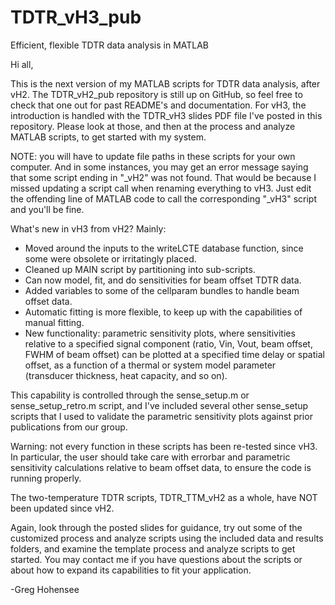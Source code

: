 # TDTR_vH3_pub
Efficient, flexible TDTR data analysis in MATLAB

Hi all,

This is the next version of my MATLAB scripts for TDTR data analysis, after vH2. The TDTR_vH2_pub repository is still up on GitHub, so feel free to check that one out for past README's and documentation. For vH3, the introduction is handled with the TDTR_vH3 slides PDF file I've posted in this repository. Please look at those, and then at the process and analyze MATLAB scripts, to get started with my system.

NOTE: you will have to update file paths in these scripts for your own computer. And in some instances, you may get an error message saying that some script ending in "_vH2" was not found. That would be because I missed updating a script call when renaming everything to vH3. Just edit the offending line of MATLAB code to call the corresponding "_vH3" script and you'll be fine.

What's new in vH3 from vH2? Mainly:

* Moved around the inputs to the writeLCTE database function, since some were obsolete or irritatingly placed.
* Cleaned up MAIN script by partitioning into sub-scripts.
* Can now model, fit, and do sensitivities for beam offset TDTR data.
* Added variables to some of the cellparam bundles to handle beam offset data.
* Automatic fitting is more flexible, to keep up with the capabilities of manual fitting.
* New functionality: parametric sensitivity plots, where sensitivities relative to a specified signal component (ratio, Vin, Vout, beam offset, FWHM of beam offset) can be plotted at a specified time delay or spatial offset, as a function of a thermal or system model parameter (transducer thickness, heat capacity, and so on).

This capability is controlled through the sense_setup.m or sense_setup_retro.m script, and I've included several other sense_setup scripts that I used to validate the parametric sensitivity plots against prior publications from our group.

Warning: not every function in these scripts has been re-tested since vH3. In particular, the user should take care with errorbar and parametric sensitivity calculations relative to beam offset data, to ensure the code is running properly.

The two-temperature TDTR scripts, TDTR_TTM_vH2 as a whole, have NOT been updated since vH2.

Again, look through the posted slides for guidance, try out some of the customized process and analyze scripts using the included data and results folders, and examine the template process and analyze scripts to get started. You may contact me if you have questions about the scripts or about how to expand its capabilities to fit your application.

-Greg Hohensee
